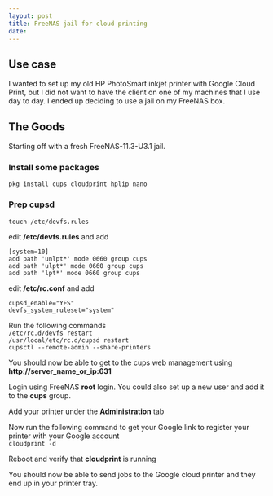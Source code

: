 ```yaml
---
layout: post
title: FreeNAS jail for cloud printing
date: 
---
```


## Use case  
I wanted to set up my old HP PhotoSmart inkjet printer with Google Cloud Print, 
but I did not want to have the client on one of my machines that I use day to day. I ended up deciding to use a jail on my FreeNAS box.  
  
## The Goods  
Starting off with a fresh FreeNAS-11.3-U3.1 jail.  
  
### Install some packages  
``pkg install cups cloudprint hplip nano``

### Prep cupsd  
``touch /etc/devfs.rules``  

edit **/etc/devfs.rules** and add  
```
[system=10]
add path 'unlpt*' mode 0660 group cups
add path 'ulpt*' mode 0660 group cups
add path 'lpt*' mode 0660 group cups
```  

edit **/etc/rc.conf** and add  
```
cupsd_enable="YES"
devfs_system_ruleset="system"
```  
[comment]: <> (edit **/usr/local/etc/rc.d/cloudprint** and modify)
[comment]: <> (``: ${cloudprint_enable="NO"}`` to read ``: ${cloudprint_enable="YES"}``)

Run the following commands  
``/etc/rc.d/devfs restart``  
``/usr/local/etc/rc.d/cupsd restart``  
``cupsctl --remote-admin --share-printers``  

You should now be able to get to the cups web management using **http://server_name_or_ip:631**  

Login using FreeNAS **root** login. You could also set up a new user and add it to the **cups** group.  

Add your printer under the **Administration** tab  

Now run the following command to get your Google link to register your printer with your Google account  
``cloudprint -d``  

Reboot and verify that **cloudprint** is running  

You should now be able to send jobs to the Google cloud printer and they end up in your printer tray.
